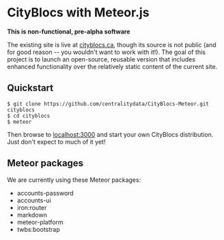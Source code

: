 # CityBlocs with Meteor.js

**This is non-functional, pre-alpha software**

The existing site is live at [cityblocs.ca](http://www.cityblocs.ca/), though
its source is not public (and for good reason -- you wouldn't want to work with
it!). The goal of this project is to launch an open-source, reusable version
that includes enhanced functionality over the relatively static content of the
current site.

## Quickstart ##

    $ git clone https://github.com/centralitydata/CityBlocs-Meteor.git cityblocs
    $ cd cityblocs
    $ meteor

Then browse to [localhost:3000](http://localhost:3000) and start your own
CityBlocs distribution. Just don't expect to much of it yet!

## Meteor packages ##

We are currently using these Meteor packages:
  * accounts-password
  * accounts-ui
  * iron:router
  * markdown
  * meteor-platform
  * twbs:bootstrap
